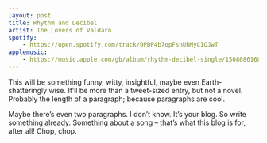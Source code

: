 ```yaml
---
layout: post
title: Rhythm and Decibel
artist: The Lovers of Valdaro
spotify: 
    - https://open.spotify.com/track/0PDP4b7opFsnUhMyCIOJwT
applemusic:
    - https://music.apple.com/gb/album/rhythm-decibel-single/1508086168
---
```


This will be something funny, witty, insightful, maybe even Earth-shatteringly wise. It’ll be more than a tweet-sized entry, but not a novel. Probably the length of a paragraph; because paragraphs are cool. 

Maybe there’s even two paragraphs. I don’t know. It’s your blog. So write something already. Something about a song – that’s what this blog is for, after all! Chop, chop.